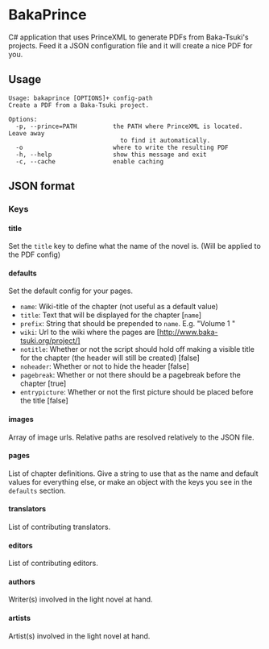 BakaPrince
==========

C# application that uses PrinceXML to generate PDFs from Baka-Tsuki's projects. Feed it a JSON configuration file and it will create a nice PDF for you.


## Usage
```
Usage: bakaprince [OPTIONS]+ config-path
Create a PDF from a Baka-Tsuki project.

Options:
  -p, --prince=PATH          the PATH where PrinceXML is located. Leave away
                               to find it automatically.
  -o                         where to write the resulting PDF
  -h, --help                 show this message and exit
  -c, --cache                enable caching
```

## JSON format
### Keys
#### title
Set the `title` key to define what the name of the novel is. (Will be applied to the PDF config)

#### defaults
Set the default config for your pages.

* `name`: Wiki-title of the chapter (not useful as a default value)
* `title`: Text that will be displayed for the chapter [`name`]
* `prefix`: String that should be prepended to `name`. E.g. "Volume 1 "
* `wiki`: Url to the wiki where the pages are [http://www.baka-tsuki.org/project/]
* `notitle`: Whether or not the script should hold off making a visible title for the chapter (the header will still be created) [false]
* `noheader`: Whether or not to hide the header [false]
* `pagebreak`: Whether or not there should be a pagebreak before the chapter [true]
* `entrypicture`: Whether or not the first picture should be placed before the title [false]

#### images
Array of image urls. Relative paths are resolved relatively to the JSON file.

#### pages
List of chapter definitions. Give a string to use that as the name and default values for everything else, or make an object with the keys you see in the `defaults` section.

#### translators
List of contributing translators.

#### editors
List of contributing editors.

#### authors
Writer(s) involved in the light novel at hand.

#### artists
Artist(s) involved in the light novel at hand.

